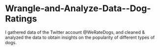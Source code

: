 # Wrangle-and-Analyze-Data--Dog-Ratings
I gathered data of the Twitter account @WeRateDogs, and cleaned &amp; analyzed the data to obtain insights on the popularity of different types of dogs. 


